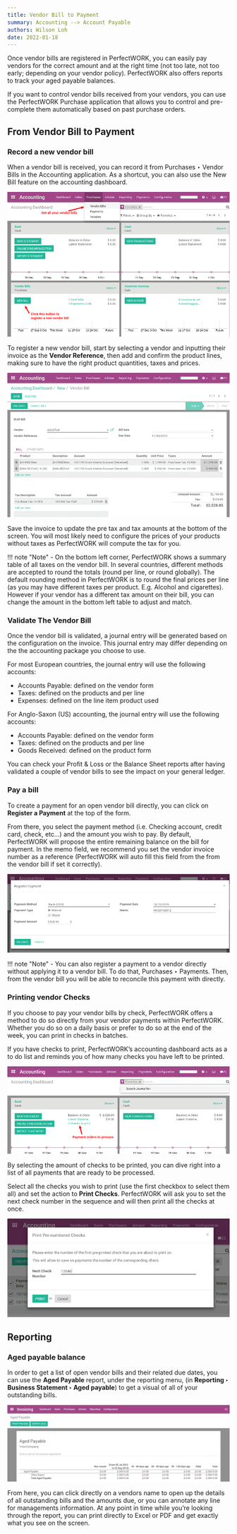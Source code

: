 ```yaml
---
title: Vendor Bill to Payment
summary: Accounting --> Account Payable
authors: Wilson Loh
date: 2022-01-18
---
```

Once vendor bills are registered in PerfectWORK, you can easily pay vendors for the correct amount and at the right time (not too late, not too early; depending on your vendor policy). PerfectWORK also offers reports to track your aged payable balances.

If you want to control vendor bills received from your vendors, you can use the PerfectWORK Purchase application that allows you to control and pre-complete them automatically based on past purchase orders.

## From Vendor Bill to Payment

### Record a new vendor bill

When a vendor bill is received, you can record it from Purchases ‣ Vendor Bills in the Accounting application. As a shortcut, you can also use the New Bill feature on the accounting dashboard.

![](2022-01-18-17-27-15.png)

To register a new vendor bill, start by selecting a vendor and inputting their invoice as the **Vendor Reference**, then add and confirm the product lines, making sure to have the right product quantities, taxes and prices.

![](2022-01-18-17-27-36.png)

Save the invoice to update the pre tax and tax amounts at the bottom of the screen. You will most likely need to configure the prices of your products without taxes as PerfectWORK will compute the tax for you.

!!! note "Note"
    - On the bottom left corner, PerfectWORK shows a summary table of all taxes on the vendor bill. In several countries, different methods are accepted to round the totals (round per line, or round globally). The default rounding method in PerfectWORK is to round the final prices per line (as you may have different taxes per product. E.g. Alcohol and cigarettes). However if your vendor has a different tax amount on their bill, you can change the amount in the bottom left table to adjust and match.

### Validate The Vendor Bill
Once the vendor bill is validated, a journal entry will be generated based on the configuration on the invoice. This journal entry may differ depending on the the accounting package you choose to use.

For most European countries, the journal entry will use the following accounts:

- Accounts Payable: defined on the vendor form
- Taxes: defined on the products and per line
- Expenses: defined on the line item product used

For Anglo-Saxon (US) accounting, the journal entry will use the following accounts:

- Accounts Payable: defined on the vendor form
- Taxes: defined on the products and per line
- Goods Received: defined on the product form

You can check your Profit & Loss or the Balance Sheet reports after having validated a couple of vendor bills to see the impact on your general ledger.

### Pay a bill
To create a payment for an open vendor bill directly, you can click on **Register a Payment** at the top of the form.

From there, you select the payment method (i.e. Checking account, credit card, check, etc…) and the amount you wish to pay. By default, PerfectWORK will propose the entire remaining balance on the bill for payment. In the memo field, we recommend you set the vendor invoice number as a reference (PerfectWORK will auto fill this field from the from the vendor bill if set it correctly).

![](2022-01-18-17-30-44.png)

!!! note "Note"
    - You can also register a payment to a vendor directly without applying it to a vendor bill. To do that, Purchases ‣ Payments. Then, from the vendor bill you will be able to reconcile this payment with directly.

### Printing vendor Checks
If you choose to pay your vendor bills by check, PerfectWORK offers a method to do so directly from your vendor payments within PerfectWORK. Whether you do so on a daily basis or prefer to do so at the end of the week, you can print in checks in batches.

If you have checks to print, PerfectWORK’s accounting dashboard acts as a to do list and reminds you of how many checks you have left to be printed.

![](2022-01-18-17-31-41.png)

By selecting the amount of checks to be printed, you can dive right into a list of all payments that are ready to be processed.

Select all the checks you wish to print (use the first checkbox to select them all) and set the action to **Print Checks**. PerfectWORK will ask you to set the next check number in the sequence and will then print all the checks at once.

![](2022-01-18-17-32-09.png)

## Reporting
### Aged payable balance
In order to get a list of open vendor bills and their related due dates, you can use the **Aged Payable** report, under the reporting menu, (in **Reporting ‣ Business Statement ‣ Aged payable**) to get a visual of all of your outstanding bills.

![](2022-01-18-17-32-48.png)

From here, you can click directly on a vendors name to open up the details of all outstanding bills and the amounts due, or you can annotate any line for managements information. At any point in time while you’re looking through the report, you can print directly to Excel or PDF and get exactly what you see on the screen.

